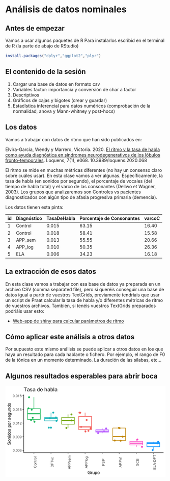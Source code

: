 # Análisis de datos nominales

## Antes de empezar
Vamos a usar algunos paquetes de R
Para instalarlos escribid en el terminal de R (la parte de abajo de RStudio)
```R
install.packages("dplyr","ggplot2","plyr")
```
## El contenido de la sesión
1. Cargar una base de datos en formato csv
2. Variables factor: importancia y conversión de char a factor
3. Descriptivos
4. Gráficos de cajas y bigotes (crear y guardar)
5. Estadística inferencial para datos numéricos (comprobación de la normalidad, anova y Mann-whitney y post-hocs)

## Los datos
Vamos a trabajar con datos de ritmo que han sido publicados en:

Elvira-García, Wendy y Marrero, Victoria. 2020. [El ritmo y la tasa de habla como ayuda diagnóstica en síndromes neurodegenerativos de los lóbulos fronto-temporales](http://www.doi.org/10.3989/loquens.2020.068). Loquens, 7(1), e068. 10.3989/loquens.2020.068

El ritmo se mide en muchas métricas diferentes (no hay un consenso claro sobre cuáles usar). En esta clase vamos a ver algunas. Específicamente, la tasa de habla (en sonidos por segundo), el porcentaje de vocales (del tiempo de habla total) y el varco de las consonantes (Dellwo et Wagner, 2003). Los grupos que analizaremos son Controles vs pacientes diagnosticados con algún tipo de afasia progresiva primaria (demencia).


Los datos tienen esta pinta:

id | Diagnóstico | TasaDeHabla| Porcentaje de Consonantes | varcoC
------------ | ------------- | -------------| -------------| -------------
1 | Control | 0.015| 63.15|16.40
2 | Control | 0.018| 58.41|15.58
3 | APP_sem | 0.013| 55.55| 20.66
4 | APP_log | 0.010| 50.35|26.36
5 | ELA | 0.006| 34.23| 16.18

## La extracción de esos datos
En esta clase vamos a trabajar con esa base de datos ya preparada en un archivo CSV (comma separated file), pero si queréis conseguir una base de datos igual a partir de vuestros TextGrids, previamente tendríais que usar un script de Praat calcular la tasa de habla y/o diferentes métricas de ritmo de vuestros archivos. También, si tenéis vuestros TextGrids preparados podriáis usar esto: 
 * [Web-app de shiny para calcular parámetros de ritmo]( https://wendyelvira.shinyapps.io/ritmo/)

## Cómo aplicar este análisis a otros datos
Por supuesto este mismo análisis se puede aplicar a otros datos en los que haya un resultado para cada hablante o fichero. Por ejemplo, el rango de F0 de la tónica en un momento determinado. La duración de las sílabas, etc...


## Algunos resultados esperables para abrir boca
![image](../figuras/speechRate.png)


